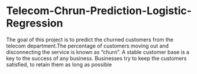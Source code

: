# Telecom-Chrun-Prediction-Logistic-Regression
The goal of this project is to predict the churned customers from the telecom department.The percentage of customers moving out and disconnecting the service is known as “churn”. A stable customer base is a key to the success of any business. Businesses try to keep the customers satisfied, to retain them as long as possible  
